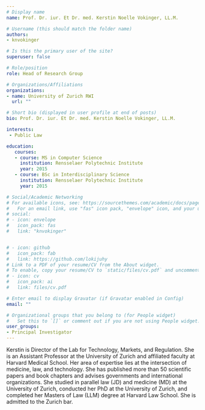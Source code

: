 ```yaml
---
# Display name
name: Prof. Dr. iur. Et Dr. med. Kerstin Noelle Vokinger, LL.M.

# Username (this should match the folder name)
authors:
- knvokinger

# Is this the primary user of the site?
superuser: false

# Role/position
role: Head of Research Group

# Organizations/Affiliations
organizations:
- name: University of Zurich RWI
  url: ""

# Short bio (displayed in user profile at end of posts)
bio: Prof. Dr. iur. Et Dr. med. Kerstin Noelle Vokinger, LL.M.

interests:
 - Public Law

education:
   courses:
   - course: MS in Computer Science
     institution: Rensselaer Polytechnic Institute
     year: 2015
   - course: BSc in Interdisciplinary Science
     institution: Rensselaer Polytechnic Institute
     year: 2015

# Social/Academic Networking
# For available icons, see: https://sourcethemes.com/academic/docs/page-builder/#icons
#   For an email link, use "fas" icon pack, "envelope" icon, and your uzh email up to before the '@'.
# social:
# - icon: envelope
#   icon_pack: fas
#   link: "knvokinger"


# - icon: github
#   icon_pack: fab
#   link: https://github.com/lokijuhy
# Link to a PDF of your resume/CV from the About widget.
# To enable, copy your resume/CV to `static/files/cv.pdf` and uncomment the lines below.
# - icon: cv
#   icon_pack: ai
#   link: files/cv.pdf

# Enter email to display Gravatar (if Gravatar enabled in Config)
email: ""

# Organizational groups that you belong to (for People widget)
#   Set this to `[]` or comment out if you are not using People widget.
user_groups:
- Principal Investigator
---
```


Kerstin is Director of the Lab for Technology, Markets, and Regulation. She is an Assistant Professor at the University of Zurich and affiliated faculty at Harvard Medical School. Her area of expertise lies at the intersection of medicine, law, and technology. She has published more than 50 scientific papers and book chapters and advises governments and international organizations. She studied in parallel law (JD) and medicine (MD) at the University of Zurich, conducted her PhD at the University of Zurich, and completed her Masters of Law (LLM) degree at Harvard Law School. She is admitted to the Zurich bar.
